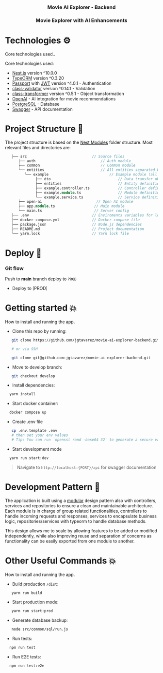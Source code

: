 <div align="center">
  <h3 align="center"> <b>Movie AI Explorer - Backend</b> </h3>
  <h3 align="center">Movie Explorer with AI Enhancements</h3> 
</div>

# Technologies ⚙️

Core technologies used..

Core technologies used:

- [Nest.js](https://nestjs.com) version ^10.0.0
- [TypeORM](https://typeorm.io) version ^0.3.20
- [Passport](http://www.passportjs.org) with [JWT](https://jwt.io) version ^4.0.1 - Authentication
- [class-validator](https://github.com/typestack/class-validator) version ^0.14.1 - Validation
- [class-transformer](https://github.com/typestack/class-transformer) version ^0.5.1 - Object transformation
- [OpenAI](https://openai.com/blog/openai-api) - AI integration for movie recommendations
- [PostgreSQL](https://www.postgresql.org/) - Database
- [Swagger](https://swagger.io/) - API documentation

# Project Structure 📐

The project structure is based on the [Nest Modules](https://docs.nestjs.com/modules) folder structure.
Most relevant files and directories are:

```v
   ├── src                              // Source files
      ├── auth                              // Auth module
      ├── common                            // Common module
      └── entities                          // All entities separated by modules
         └── example                            // Example module (all modules follow the same)
              ├── dto                               // Data transfer object
              ├── entities                          // Entity definition
              ├── example.controller.ts             // Controller definition
              ├── example.module.ts                 // Module definition
              └── example.service.ts                // Service definition
      ├── open-ai                         // Open AI module
      ├── app.module.ts                  // Main module
      └── main.ts                        // Server config
   ├── .env                             // Enviroments variables for local
   ├── docker-compose.yml               // Docker compose file
   ├── package.json                     // Node.js dependencies
   ├── README.md                        // Project documentation
   └── yarn.lock                        // Yarn lock file
```

# Deploy 🚀

### Git flow

Push to **main** branch deploy to `PROD`

- Deploy to [PROD]

# Getting started 💥

How to install and running the app.

- Clone this repo by running:

```bash
   git clone https://github.com/jgtavarez/movie-ai-explorer-backend.git

   # or via SSH

   git clone git@github.com:jgtavarez/movie-ai-explorer-backend.git
```

- Move to develop branch:

```bash
   git checkout develop
```

- Install dependencies:

```bash
  yarn install
```

- Start docker container:

```bash
  docker compose up
```

- Create .env file

```bash
   cp .env.template .env
   # then set your env values
   # Tip: You can run `openssl rand -base64 32` to generate a secure value for JWT_SECRET
```

- Start development mode

```bash
  yarn run start:dev
```

> Navigate to `http://localhost:{PORT}/api` for swagger documentation

# Development Pattern 📝

The application is built using a [modular](https://docs.nestjs.com/modules) design pattern also with controllers, services and repositories to ensure a clean and maintainable architecture. Each module is in charge of group related functionalities, controllers to handle incoming requests and responses, services to encapsulate business logic, repositories/services with typeorm to handle database methods.

This design allows me to scale by allowing features to be added or modified independently, while also improving reuse and separation of concerns as functionality can be easily exported from one module to another.

# Other Useful Commands 💥

How to install and running the app.

- Build production `/dist`:

```bash
   yarn run build
```

- Start production mode:

```bash
   yarn run start:prod
```

- Generate database backup:

```bash
   node src/common/sql/run.js
```

- Run tests:

```bash
  npm run test
```

- Run E2E tests:

```bash
  npm run test:e2e
```
